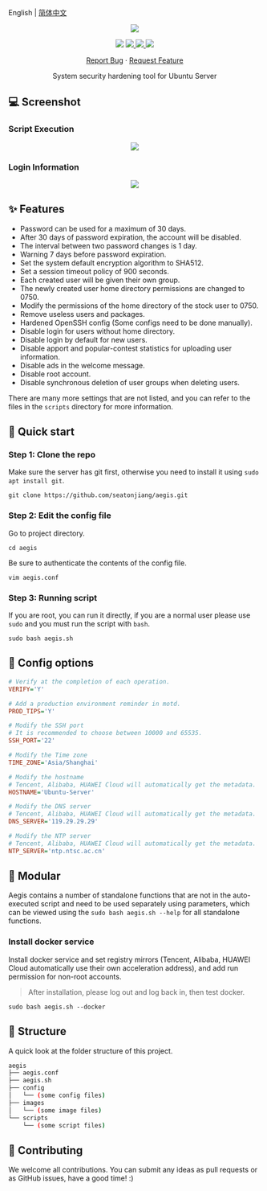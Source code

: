 English | [简体中文](README.zh-CN.md)

<p align="center">
    <img src="https://cdn.jsdelivr.net/gh/seatonjiang/aegis@main/images/aegis.png">
</p>

<p align="center">
    <img src="https://img.shields.io/static/v1?style=flat-square&message=Ubuntu&color=E95420&logo=Ubuntu&logoColor=FFFFFF&label=">
    <a href="https://github.com/seatonjiang/aegis/issues">
        <img src="https://img.shields.io/github/issues/seatonjiang/aegis?style=flat-square&color=blue">
    </a>
    <a href="https://github.com/seatonjiang/aegis/pulls">
        <img src="https://img.shields.io/github/issues-pr/seatonjiang/aegis?style=flat-square&color=brightgreen">
    </a>
    <a href="https://github.com/seatonjiang/aegis/blob/main/LICENSE">
        <img src="https://img.shields.io/github/license/seatonjiang/aegis?&style=flat-square">
    </a>
</p>

<p align="center">
    <a href="https://github.com/seatonjiang/aegis/issues">Report Bug</a>
    ·
    <a href="https://github.com/seatonjiang/aegis/issues">Request Feature</a>
</p>

<p align="center">System security hardening tool for Ubuntu Server</p>

## 💻 Screenshot

### Script Execution

<p align="center">
    <img src="https://cdn.jsdelivr.net/gh/seatonjiang/aegis@main/images/script-execution.png">
</p>

### Login Information

<p align="center">
    <img src="https://cdn.jsdelivr.net/gh/seatonjiang/aegis@main/images/login-information.png">
</p>

## ✨ Features

- Password can be used for a maximum of 30 days.
- After 30 days of password expiration, the account will be disabled.
- The interval between two password changes is 1 day.
- Warning 7 days before password expiration.
- Set the system default encryption algorithm to SHA512.
- Set a session timeout policy of 900 seconds.
- Each created user will be given their own group.
- The newly created user home directory permissions are changed to 0750.
- Modify the permissions of the home directory of the stock user to 0750.
- Remove useless users and packages.
- Hardened OpenSSH config (Some configs need to be done manually).
- Disable login for users without home directory.
- Disable login by default for new users.
- Disable apport and popular-contest statistics for uploading user information.
- Disable ads in the welcome message.
- Disable root account.
- Disable synchronous deletion of user groups when deleting users.

There are many more settings that are not listed, and you can refer to the files in the `scripts` directory for more information.

## 🚀 Quick start

### Step 1: Clone the repo

Make sure the server has git first, otherwise you need to install it using `sudo apt install git`.

```shell
git clone https://github.com/seatonjiang/aegis.git
```

### Step 2: Edit the config file

Go to project directory.

```shell
cd aegis
```

Be sure to authenticate the contents of the config file.

```shell
vim aegis.conf
```

### Step 3: Running script

If you are root, you can run it directly, if you are a normal user please use `sudo` and you must run the script with `bash`.

```shell
sudo bash aegis.sh
```

## 📝 Config options

```ini
# Verify at the completion of each operation.
VERIFY='Y'

# Add a production environment reminder in motd.
PROD_TIPS='Y'

# Modify the SSH port
# It is recommended to choose between 10000 and 65535.
SSH_PORT='22'

# Modify the Time zone
TIME_ZONE='Asia/Shanghai'

# Modify the hostname
# Tencent, Alibaba, HUAWEI Cloud will automatically get the metadata.
HOSTNAME='Ubuntu-Server'

# Modify the DNS server
# Tencent, Alibaba, HUAWEI Cloud will automatically get the metadata.
DNS_SERVER='119.29.29.29'

# Modify the NTP server
# Tencent, Alibaba, HUAWEI Cloud will automatically get the metadata.
NTP_SERVER='ntp.ntsc.ac.cn'
```

## 🔨 Modular

Aegis contains a number of standalone functions that are not in the auto-executed script and need to be used separately using parameters, which can be viewed using the `sudo bash aegis.sh --help` for all standalone functions.

### Install docker service

Install docker service and set registry mirrors (Tencent, Alibaba, HUAWEI Cloud automatically use their own acceleration address), and add run permission for non-root accounts.

> After installation, please log out and log back in, then test docker.

```shell
sudo bash aegis.sh --docker
```

## 📂 Structure

A quick look at the folder structure of this project.

```bash
aegis
├── aegis.conf
├── aegis.sh
├── config
│   └── (some config files)
├── images
│   └── (some image files)
└── scripts
    └── (some script files)
```

## 🤝 Contributing

We welcome all contributions. You can submit any ideas as pull requests or as GitHub issues, have a good time! :)